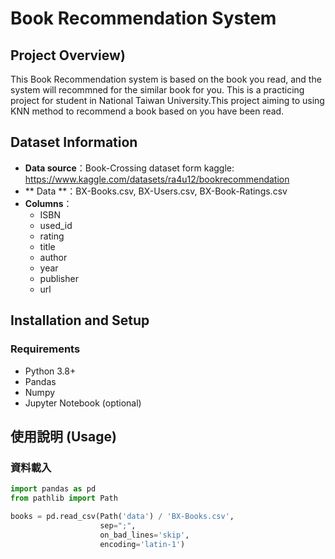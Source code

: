 # Book Recommendation System

## Project Overview)
This Book Recommendation system is based on the book you read, and the system will  recommned for the similar book for you.
This is a practicing project for student in National Taiwan University.This project aiming to using KNN method to recommend a book based on you have been read.
## Dataset Information
- **Data source**：Book-Crossing dataset form kaggle: https://www.kaggle.com/datasets/ra4u12/bookrecommendation
- ** Data **：BX-Books.csv, BX-Users.csv, BX-Book-Ratings.csv
- **Columns**：
  - ISBN
  - used_id
  - rating
  - title
  - author
  - year
  - publisher
  - url

## Installation and Setup

### Requirements
- Python 3.8+
- Pandas
- Numpy
- Jupyter Notebook (optional)


## 使用說明 (Usage)

### 資料載入
```python
import pandas as pd
from pathlib import Path

books = pd.read_csv(Path('data') / 'BX-Books.csv', 
                    sep=";", 
                    on_bad_lines='skip', 
                    encoding='latin-1')
```


